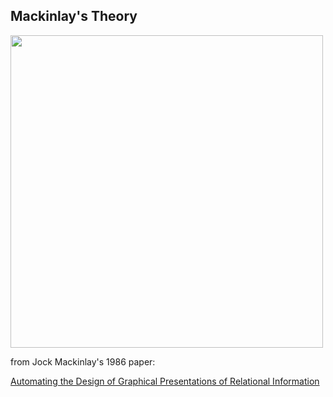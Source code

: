 ## Mackinlay's Theory
<img height="500" src="images/mackinlay.png"></img>

from Jock Mackinlay's 1986 paper:

[Automating the Design of Graphical Presentations of Relational Information](http://cs171.org/2008/papers/mackinlay86.pdf)
